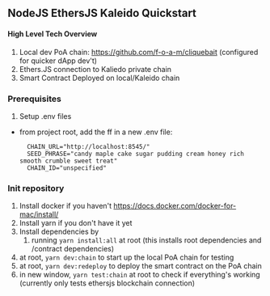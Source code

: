 ## NodeJS EthersJS Kaleido Quickstart

#### High Level Tech Overview

1. Local dev PoA chain: https://github.com/f-o-a-m/cliquebait (configured for quicker dApp dev't)
2. Ethers.JS connection to Kaliedo private chain
3. Smart Contract Deployed on local/Kaleido chain

### Prerequisites
1. Setup .env files
- from project root, add the ff in a new .env file:

		
		CHAIN_URL="http://localhost:8545/" 
		SEED_PHRASE="candy maple cake sugar pudding cream honey rich smooth crumble sweet treat"
		CHAIN_ID="unspecified"

### Init repository
1. Install docker if you haven't https://docs.docker.com/docker-for-mac/install/
2. Install yarn if you don't have it yet
3. Install dependencies by
	1. running `yarn install:all` at root (this installs root dependencies and /contract dependencies)
4. at root, `yarn dev:chain` to start up the local PoA chain for testing
5. at root, `yarn dev:redeploy` to deploy the smart contract on the PoA chain
6. in new window, `yarn test:chain` at root to check if everything's working (currently only tests ethersjs blockchain connection)

